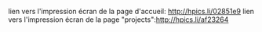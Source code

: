 lien vers l'impression écran de la page d'accueil: http://hpics.li/02851e9
lien vers l'impression écran de la page "projects":http://hpics.li/af23264
